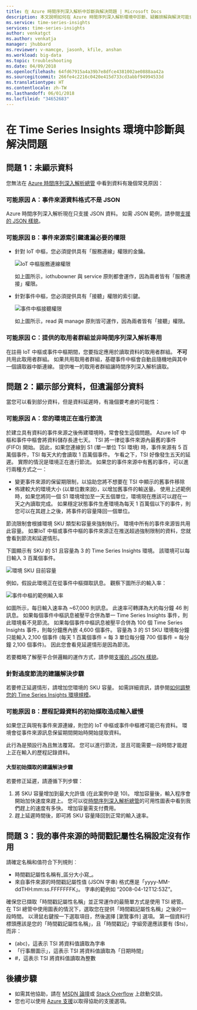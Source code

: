 ```yaml
---
title: 在 Azure 時間序列深入解析中診斷與解決問題 | Microsoft Docs
description: 本文說明如何在 Azure 時間序列深入解析環境中診斷、疑難排解與解決可能會遇到的常見問題。
ms.service: time-series-insights
services: time-series-insights
author: venkatgct
ms.author: venkatja
manager: jhubbard
ms.reviewer: v-mamcge, jasonh, kfile, anshan
ms.workload: big-data
ms.topic: troubleshooting
ms.date: 04/09/2018
ms.openlocfilehash: 64fd67915a4a39b7e8dfce4381002ae0888aa42a
ms.sourcegitcommit: 266fe4c2216c0420e415d733cd3abbf94994533d
ms.translationtype: HT
ms.contentlocale: zh-TW
ms.lasthandoff: 06/01/2018
ms.locfileid: "34652683"
---
```

# <a name="diagnose-and-solve-problems-in-your-time-series-insights-environment"></a>在 Time Series Insights 環境中診斷與解決問題

## <a name="problem-1-no-data-is-shown"></a>問題 1：未顯示資料
您無法在 [Azure 時間序列深入解析總管](https://insights.timeseries.azure.com) 中看到資料有幾個常見原因：

### <a name="possible-cause-a-event-source-data-is-not-in-json-format"></a>可能原因 A：事件來源資料格式不是 JSON
Azure 時間序列深入解析現在只支援 JSON 資料。 如需 JSON 範例，請參閱[支援的 JSON 樣貌](time-series-insights-send-events.md#supported-json-shapes)。

### <a name="possible-cause-b-event-source-key-is-missing-a-required-permission"></a>可能原因 B：事件來源索引鍵遺漏必要的權限
* 針對 IoT 中樞，您必須提供具有「服務連線」權限的金鑰。

   ![IoT 中樞服務連線權限](media/diagnose-and-solve-problems/iothub-serviceconnect-permissions.png)

   如上圖所示，iothubowner 與 service 原則都會運作，因為兩者皆有「服務連接」權限。
   
* 針對事件中樞，您必須提供具有「接聽」權限的索引鍵。

   ![事件中樞接聽權限](media/diagnose-and-solve-problems/eventhub-listen-permissions.png)

   如上圖所示，read 與 manage 原則皆可運作，因為兩者皆有「接聽」權限。

### <a name="possible-cause-c-the-consumer-group-provided-is-not-exclusive-to-time-series-insights"></a>可能原因 C：提供的取用者群組並非時間序列深入解析專用
在註冊 IoT 中樞或事件中樞期間，您要指定應用於讀取資料的取用者群組。 **不可**共用此取用者群組。 如果共用取用者群組，基礎事件中樞會自動且隨機地與其中一個讀取器中斷連線。 提供唯一的取用者群組讓時間序列深入解析讀取。

## <a name="problem-2-some-data-is-shown-but-some-is-missing"></a>問題 2：顯示部分資料，但遺漏部分資料
當您可以看到部分資料，但是資料延遲時，有幾個要考慮的可能性：

### <a name="possible-cause-a-your-environment-is-getting-throttled"></a>可能原因 A：您的環境正在進行節流
於建立具有資料的事件來源之後佈建環境時，常會發生這個問題。  Azure IoT 中樞和事件中樞會將資料儲存長達七天。  TSI 將一律從事件來源內最舊的事件 (FIFO) 開始。  因此，如果您連線到 S1 (單一單位 TSI 環境) 時，事件來源有 5 百萬個事件，TSI 每天大約會讀取 1 百萬個事件。  乍看之下，TSI 好像發生五天的延遲。  實際的情況是環境正在進行節流。  如果您的事件來源中有舊的事件，可以進行兩種方式之一：

- 變更事件來源的保留期限制，以協助您將不想要在 TSI 中顯示的舊事件移除
- 佈建較大的環境大小 (以單位數來說)，以增加舊事件的輸送量。  使用上述範例時，如果您將同一個 S1 環境增加至一天五個單位，環境現在應該可以趕在一天之內讀取完成。  如果穩定狀態事件生產環境為每天 1 百萬個以下的事件，則您可以在其趕上之後，將事件的容量降回一個單位。  

節流限制會根據環境 SKU 類型和容量來強制執行。 環境中所有的事件來源皆共用此容量。 如果IoT 中樞或事件中樞的事件來源正在推送超過強制限制的資料，您就會看到節流和延遲情形。

下圖顯示有 SKU 的 S1 且容量為 3 的 Time Series Insights 環境。 該環境可以每日輸入 3 百萬個事件。

![環境 SKU 目前容量](media/diagnose-and-solve-problems/environment-sku-current-capacity.png)

例如，假設此環境正在從事件中樞擷取訊息。 觀察下圖所示的輸入率：

![事件中樞的範例輸入率](media/diagnose-and-solve-problems/eventhub-ingress-rate.png)

如圖所示，每日輸入速率為 ~67,000 則訊息。 此速率可轉譯為大約每分鐘 46 則訊息。 如果每個事件中樞訊息被壓平合併為單一 Time Series Insights 事件，則此環境看不見節流。 如果每個事件中樞訊息被壓平合併為 100 個 Time Series Insights 事件，則每分鐘應內嵌 4,600 個事件。 容量為 3 的 S1 SKU 環境每分鐘只能輸入 2,100 個事件 (每天 1 百萬個事件 = 每 3 單位每分鐘 700 個事件 = 每分鐘 2,100 個事件)。 因此您會看見延遲情形是因為節流。 

若要概略了解壓平合併邏輯的運作方式，請參閱[支援的 JSON 樣貌](time-series-insights-send-events.md#supported-json-shapes)。

### <a name="recommended-resolution-steps-for-excessive-throttling"></a>針對過度節流的建議解決步驟
若要修正延遲情形，請增加您環境的 SKU 容量。 如需詳細資訊，請參閱[如何調整您的 Time Series Insights 環境規模](time-series-insights-how-to-scale-your-environment.md)。

### <a name="possible-cause-b-initial-ingestion-of-historical-data-is-causing-slow-ingress"></a>可能原因 B：歷程記錄資料的初始擷取造成輸入緩慢
如果您正與現有事件來源連線，則您的 IoT 中樞或事件中樞裡可能已有資料。 環境會從事件來源訊息保留期間開始時開始提取資料。

此行為是預設行為且無法覆寫。 您可以進行節流，並且可能需要一段時間才能趕上正在輸入的歷程記錄資料。

#### <a name="recommended-resolution-steps-of-large-initial-ingestion"></a>大型初始擷取的建議解決步驟
若要修正延遲，請遵循下列步驟：
1. 將 SKU 容量增加到最大允許值 (在此案例中是 10)。 增加容量後，輸入程序會開始加快速度來趕上。 您可以從[時間序列深入解析總管](https://insights.timeseries.azure.com)的可用性圖表中看到我們趕上的速度有多快。 增加容量需支付費用。
2. 趕上延遲時間後，即可將 SKU 容量降回到正常的輸入速率。

## <a name="problem-3-my-event-sources-timestamp-property-name-setting-doesnt-work"></a>問題 3：我的事件來源的時間戳記屬性名稱設定沒有作用
請確定名稱和值符合下列規則︰
* 時間戳記屬性名稱有_區分大小寫_。
* 來自事件來源的時間戳記屬性值 (JSON 字串) 格式應是「yyyy-MM-ddTHH:mm:ss.FFFFFFFK」。 字串的範例如 “2008-04-12T12:53Z”。

確保您已擷取「時間戳記屬性名稱」並正常運作的最簡單方式是使用 TSI 總管。  在 TSI 總管中使用圖表的情況下，選取您在提供「時間戳記屬性名稱」之後的一段時間。  以滑鼠右鍵按一下選取項目，然後選擇 [瀏覽事件] 選項。  第一個資料行標頭應該是您的「時間戳記屬性名稱」，且「時間戳記」字組旁邊應該要有 ($ts)，而非：
- (abc)，這表示 TSI 將資料值讀取為字串
- 「行事曆圖示」，這表示 TSI 將資料值讀取為「日期時間」
- #，這表示 TSI 將資料值讀取為整數


## <a name="next-steps"></a>後續步驟
- 如需其他協助，請在 [MSDN 論壇](https://social.msdn.microsoft.com/Forums/home?forum=AzureTimeSeriesInsights)或 [Stack Overflow](https://stackoverflow.com/questions/tagged/azure-timeseries-insights) 上啟動交談。 
- 您也可以使用 [Azure 支援](https://azure.microsoft.com/support/options/)以取得協助的支援選項。
